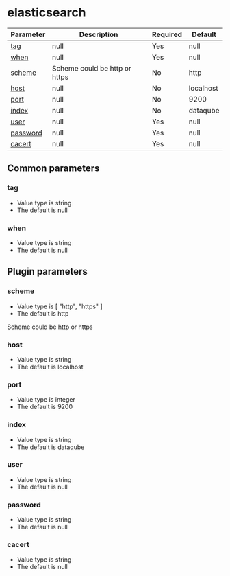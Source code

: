 # elasticsearch <Badge text=beta type=warn/>


| Parameter | Description | Required | Default |
|---|---|---|---|
| [tag](#tag) | null | Yes | null
| [when](#when) | null | Yes | null
| [scheme](#scheme) | Scheme could be http or https | No | http
| [host](#host) | null | No | localhost
| [port](#port) | null | No | 9200
| [index](#index) | null | No | dataqube
| [user](#user) | null | Yes | null
| [password](#password) | null | Yes | null
| [cacert](#cacert) | null | Yes | null

## Common parameters
### tag
- Value type is string
- The default is null

### when
- Value type is string
- The default is null

## Plugin parameters
### scheme
- Value type is [
  "http",
  "https"
]
- The default is http

Scheme could be http or https
### host
- Value type is string
- The default is localhost

### port
- Value type is integer
- The default is 9200

### index
- Value type is string
- The default is dataqube

### user
- Value type is string
- The default is null

### password
- Value type is string
- The default is null

### cacert
- Value type is string
- The default is null

